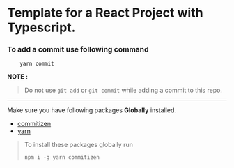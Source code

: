 # Template for a React Project with Typescript.

### To add a commit use following command

```
    yarn commit
```

**NOTE :**

> Do not use `git add` or `git commit` while adding a commit to this repo.

---

Make sure you have following packages **Globally** installed.

- [commitizen](https://www.npmjs.com/package/commitizen)
- [yarn](https://www.npmjs.com/package/yarn)

> To install these packages globally run
>
> ```
> npm i -g yarn commitizen
> ```
